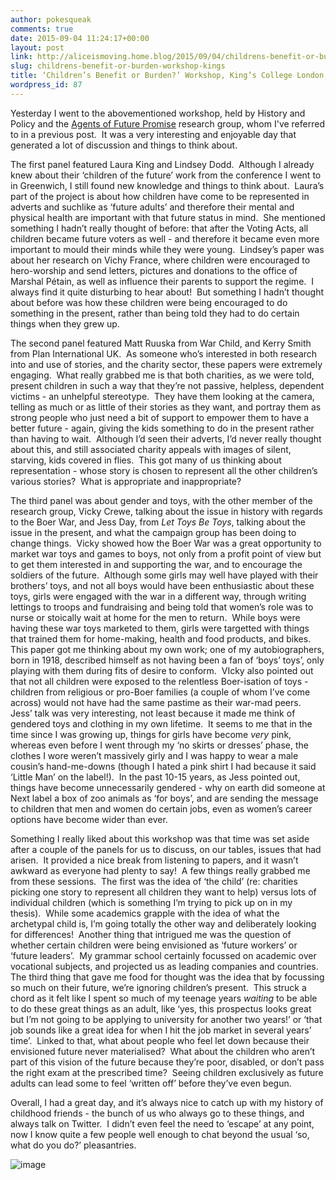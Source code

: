 ```yaml
---
author: pokesqueak
comments: true
date: 2015-09-04 11:24:17+00:00
layout: post
link: http://aliceismoving.home.blog/2015/09/04/childrens-benefit-or-burden-workshop-kings/
slug: childrens-benefit-or-burden-workshop-kings
title: ‘Children’s Benefit or Burden?’ Workshop, King’s College London, 3/9/15
wordpress_id: 87
---
```


Yesterday I went to the abovementioned workshop, held by History and Policy and the [Agents of Future Promise](http://childrenofthefuture.leeds.ac.uk/) research group, whom I've referred to in a previous post.  It was a very interesting and enjoyable day that generated a lot of discussion and things to think about.

The first panel featured Laura King and Lindsey Dodd.  Although I already knew about their ‘children of the future’ work from the conference I went to in Greenwich, I still found new knowledge and things to think about.  Laura’s part of the project is about how children have come to be represented in adverts and suchlike as ‘future adults’ and therefore their mental and physical health are important with that future status in mind.  She mentioned something I hadn’t really thought of before: that after the Voting Acts, all children became future voters as well - and therefore it became even more important to mould their minds while they were young.  Lindsey’s paper was about her research on Vichy France, where children were encouraged to hero-worship and send letters, pictures and donations to the office of Marshal Pétain, as well as influence their parents to support the regime.  I always find it quite disturbing to hear about!  But something I hadn’t thought about before was how these children were being encouraged to do something in the present, rather than being told they had to do certain things when they grew up.

The second panel featured Matt Ruuska from War Child, and Kerry Smith from Plan International UK.  As someone who’s interested in both research into and use of stories, and the charity sector, these papers were extremely engaging.  What really grabbed me is that both charities, as we were told, present children in such a way that they’re not passive, helpless, dependent victims - an unhelpful stereotype.  They have them looking at the camera, telling as much or as little of their stories as they want, and portray them as strong people who just need a bit of support to empower them to have a better future - again, giving the kids something to do in the present rather than having to wait.  Although I’d seen their adverts, I’d never really thought about this, and still associated charity appeals with images of silent, starving, kids covered in flies.  This got many of us thinking about representation - whose story is chosen to represent all the other children’s various stories?  What is appropriate and inappropriate?

The third panel was about gender and toys, with the other member of the research group, Vicky Crewe, talking about the issue in history with regards to the Boer War, and Jess Day, from _Let Toys Be Toys_, talking about the issue in the present, and what the campaign group has been doing to change things.  Vicky showed how the Boer War was a great opportunity to market war toys and games to boys, not only from a profit point of view but to get them interested in and supporting the war, and to encourage the soldiers of the future.  Although some girls may well have played with their brothers’ toys, and not all boys would have been enthusiastic about these toys, girls were engaged with the war in a different way, through writing lettings to troops and fundraising and being told that women’s role was to nurse or stoically wait at home for the men to return.  While boys were having these war toys marketed to them, girls were targetted with things that trained them for home-making, health and food products, and bikes.  This paper got me thinking about my own work; one of my autobiographers, born in 1918, described himself as not having been a fan of ‘boys’ toys’, only playing with them during fits of desire to conform.  VIcky also pointed out that not all children were exposed to the relentless Boer-isation of toys - children from religious or pro-Boer families (a couple of whom I’ve come across) would not have had the same pastime as their war-mad peers.  Jess’ talk was very interesting, not least because it made me think of gendered toys and clothing in my own lifetime.  It seems to me that in the time since I was growing up, things for girls have become _very_ pink, whereas even before I went through my ‘no skirts or dresses’ phase, the clothes I wore weren’t massively girly and I was happy to wear a male cousin’s hand-me-downs (though I hated a pink shirt I had because it said ‘Little Man’ on the label!).  In the past 10-15 years, as Jess pointed out, things have become unnecessarily gendered - why on earth did someone at Next label a box of zoo animals as ‘for boys’, and are sending the message to children that men and women do certain jobs, even as women’s career options have become wider than ever.

Something I really liked about this workshop was that time was set aside after a couple of the panels for us to discuss, on our tables, issues that had arisen.  It provided a nice break from listening to papers, and it wasn’t awkward as everyone had plenty to say!  A few things really grabbed me from these sessions.  The first was the idea of ‘the child’ (re: charities picking one story to represent all children they want to help) versus lots of individual children (which is something I’m trying to pick up on in my thesis).  While some academics grapple with the idea of what the archetypal child is, I’m going totally the other way and deliberately looking for differences!  Another thing that intrigued me was the question of whether certain children were being envisioned as ‘future workers’ or ‘future leaders’.  My grammar school certainly focussed on academic over vocational subjects, and projected us as leading companies and countries.  The third thing that gave me food for thought was the idea that by focussing so much on their future, we’re ignoring children’s present.  This struck a chord as it felt like I spent so much of my teenage years _waiting_ to be able to do these great things as an adult, like ‘yes, this prospectus looks great but I’m not going to be applying to university for another two years!’ or ‘that job sounds like a great idea for when I hit the job market in several years’ time’.  Linked to that, what about people who feel let down because their envisioned future never materialised?  What about the children who aren’t part of this vision of the future because they’re poor, disabled, or don’t pass the right exam at the prescribed time?  Seeing children exclusively as future adults can lead some to feel ‘written off’ before they’ve even begun.

Overall, I had a great day, and it’s always nice to catch up with my history of childhood friends - the bunch of us who always go to these things, and always talk on Twitter.  I didn’t even feel the need to ‘escape’ at any point, now I know quite a few people well enough to chat beyond the usual ‘so, what do you do?’ pleasantries.

![image](https://66.media.tumblr.com/1f65439d45118cacbce9aa367f887dbe/tumblr_inline_nu5gzufluQ1s70b7a_540.jpg)
